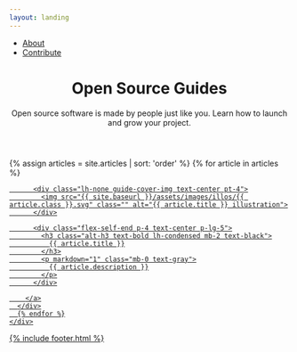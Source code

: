 ```yaml
---
layout: landing
---
```


<nav class="main-nav">
  <div class="container-lg edged mx-auto clearfix">
    <div class="float-sm-right">
      <ul class="main-links border-left border-bottom border-sm-0 list-style-none">
        <li class="d-inline-block border-right">
          <a class="d-block p-3 p-sm-4" href="https://github.com/github/open-source-guide#open-source-guides">About</a>
        </li>
        <li class="d-inline-block border-right">
          <a class="d-block p-3 p-sm-4" href="https://github.com/github/open-source-guide/blob/gh-pages/CONTRIBUTING.md">Contribute</a>
        </li>
      </ul>
    </div>
  </div>
</nav>

<div class="bg-gray-light">

  <header class="py-4 py-md-6">
    <div class="container-lg mx-auto text-center px-3 pt-6">
      <h1 class="alt-h1">Open Source Guides</h1>
      <p class="alt-lead text-gray mb-md-5 col-md-8 mx-auto">
        Open source software is made by people just like you. Learn how to launch and grow your project.
      </p>
    </div>
  </header>

  <div class="container-lg px-3 pb-6">
    <div class="gut-md d-flex flex-wrap flex-items-stretch pb-md-6">
      {% assign articles = site.articles | sort: 'order' %}
      {% for article in articles %}
      <div class="col-12 col-sm-9 mx-auto col-md-6 mt-4 mt-lg-5">
        <a href="{{ site.baseurl }}{{ article.url }}" class="guide-cover {{ article.class }} card height-full d-block">

          <div class="lh-none guide-cover-img text-center pt-4">
            <img src="{{ site.baseurl }}/assets/images/illos/{{ article.class }}.svg" class="" alt="{{ article.title }} illustration">
          </div>

          <div class="flex-self-end p-4 text-center p-lg-5">
            <h3 class="alt-h3 text-bold lh-condensed mb-2 text-black">
              {{ article.title }}
            </h3>
            <p markdown="1" class="mb-0 text-gray">
              {{ article.description }}
            </p>
          </div>

        </a>
      </div>
      {% endfor %}
    </div>
  </div>

</div>

{% include footer.html %}
